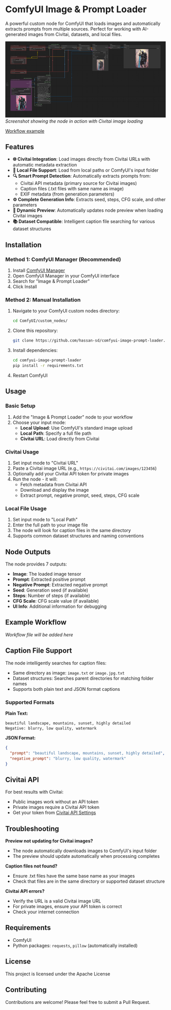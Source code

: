 # ComfyUI Image & Prompt Loader

A powerful custom node for ComfyUI that loads images and automatically extracts prompts from multiple sources. Perfect for working with AI-generated images from Civitai, datasets, and local files.

![Screenshot ](examples/hassan-img-prompt-loader-workflow.png)
*Screenshot showing the node in action with Civitai image loading*

[Workflow example](examples/hassan-img-prompt-loader-workflow.json)

## Features

- **🌐 Civitai Integration**: Load images directly from Civitai URLs with automatic metadata extraction
- **📁 Local File Support**: Load from local paths or ComfyUI's input folder
- **🔍 Smart Prompt Detection**: Automatically extracts prompts from:
  - Civitai API metadata (primary source for Civitai images)
  - Caption files (.txt files with same name as image)
  - EXIF metadata (from generation parameters)
- **⚙️ Complete Generation Info**: Extracts seed, steps, CFG scale, and other parameters
- **🎨 Dynamic Preview**: Automatically updates node preview when loading Civitai images
- **📚 Dataset Compatible**: Intelligent caption file searching for various dataset structures

## Installation

### Method 1: ComfyUI Manager (Recommended)
1. Install [ComfyUI Manager](https://github.com/ltdrdata/ComfyUI-Manager)
2. Open ComfyUI Manager in your ComfyUI interface
3. Search for "Image & Prompt Loader" 
4. Click Install

### Method 2: Manual Installation
1. Navigate to your ComfyUI custom nodes directory:
   ```bash
   cd ComfyUI/custom_nodes/
   ```
2. Clone this repository:
   ```bash
   git clone https://github.com/hassan-sd/comfyui-image-prompt-loader.git
   ```
3. Install dependencies:
   ```bash
   cd comfyui-image-prompt-loader
   pip install -r requirements.txt
   ```
4. Restart ComfyUI

## Usage

### Basic Setup
1. Add the "Image & Prompt Loader" node to your workflow
2. Choose your input mode:
   - **Local Upload**: Use ComfyUI's standard image upload
   - **Local Path**: Specify a full file path
   - **Civitai URL**: Load directly from Civitai

### Civitai Usage
1. Set input mode to "Civitai URL"
2. Paste a Civitai image URL (e.g., `https://civitai.com/images/123456`)
3. Optionally add your Civitai API token for private images
4. Run the node - it will:
   - Fetch metadata from Civitai API
   - Download and display the image
   - Extract prompt, negative prompt, seed, steps, CFG scale

### Local File Usage
1. Set input mode to "Local Path" 
2. Enter the full path to your image file
3. The node will look for caption files in the same directory
4. Supports common dataset structures and naming conventions

## Node Outputs

The node provides 7 outputs:
- **Image**: The loaded image tensor
- **Prompt**: Extracted positive prompt
- **Negative Prompt**: Extracted negative prompt  
- **Seed**: Generation seed (if available)
- **Steps**: Number of steps (if available)
- **CFG Scale**: CFG scale value (if available)
- **UI Info**: Additional information for debugging

## Example Workflow

*Workflow file will be added here*

## Caption File Support

The node intelligently searches for caption files:
- Same directory as image: `image.txt` or `image.jpg.txt`
- Dataset structures: Searches parent directories for matching folder names
- Supports both plain text and JSON format captions

### Supported Formats

**Plain Text:**
```
beautiful landscape, mountains, sunset, highly detailed
Negative: blurry, low quality, watermark
```

**JSON Format:**
```json
{
  "prompt": "beautiful landscape, mountains, sunset, highly detailed",
  "negative_prompt": "blurry, low quality, watermark"
}
```

## Civitai API

For best results with Civitai:
- Public images work without an API token
- Private images require a Civitai API token
- Get your token from [Civitai API Settings](https://civitai.com/user/account)

## Troubleshooting

**Preview not updating for Civitai images?**
- The node automatically downloads images to ComfyUI's input folder
- The preview should update automatically when processing completes

**Caption files not found?**
- Ensure .txt files have the same base name as your images
- Check that files are in the same directory or supported dataset structure

**Civitai API errors?**
- Verify the URL is a valid Civitai image URL
- For private images, ensure your API token is correct
- Check your internet connection

## Requirements

- ComfyUI
- Python packages: `requests`, `pillow` (automatically installed)

## License

This project is licensed under the Apache License

## Contributing

Contributions are welcome! Please feel free to submit a Pull Request.


